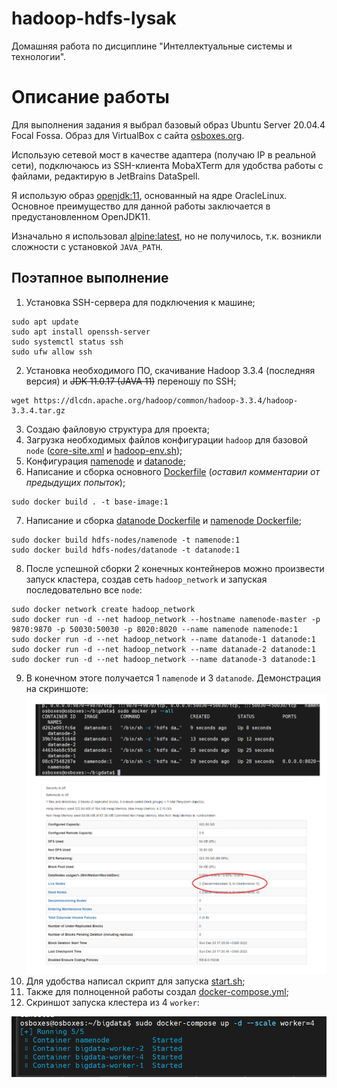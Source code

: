 # hadoop-hdfs-lysak

Домашняя работа по дисциплине "Интеллектуальные системы и технологии".

# Описание работы

Для выполнения задания я выбрал базовый образ Ubuntu Server 20.04.4 Focal Fossa.
Образ для VirtualBox с сайта [osboxes.org](https://www.osboxes.org/ubuntu/).

Использую сетевой мост в качестве адаптера (получаю IP в реальной сети), подключаюсь из SSH-клиента MobaXTerm для
удобства работы с файлами, редактирую в JetBrains DataSpell.

Я использую образ [openjdk:11](https://hub.docker.com/_/openjdk), основанный на ядре OracleLinux. Основное преимущество
для данной работы заключается в предустановленном OpenJDK11.

Изначально я использовал [alpine:latest](https://hub.docker.com/_/alpine), но не получилось, т.к. возникли сложности с
установкой ``JAVA_PATH``.

## Поэтапное выполнение

1. Установка SSH-сервера для подключения к машине;

```
sudo apt update
sudo apt install openssh-server
sudo systemctl status ssh
sudo ufw allow ssh
```

2. Установка необходимого ПО, скачивание Hadoop 3.3.4 (последняя версия) и ~~JDK 11.0.17 (JAVA 11)~~ переношу по SSH;

```
wget https://dlcdn.apache.org/hadoop/common/hadoop-3.3.4/hadoop-3.3.4.tar.gz
```

3. Создаю файловую структура для проекта;
4. Загрузка необходимых файлов конфигурации ```hadoop``` для базовой ```node``` ([core-site.xml](config%2Fcore-site.xml)
   и [hadoop-env.sh](config%2Fhadoop-env.sh));
5. Конфигурация [namenode](hdfs-nodes%2Fnamenode%2Fconfig) и [datanode](hdfs-nodes%2Fdatanode%2Fconfig);
6. Написание и сборка основного [Dockerfile](Dockerfile) (*оставил комментарии от предыдущих попыток*);

```
sudo docker build . -t base-image:1
```

7. Написание и сборка [datanode Dockerfile](hdfs-nodes%2Fdatanode%2FDockerfile)
   и [namenode Dockerfile](hdfs-nodes%2Fnamenode%2FDockerfile);

```
sudo docker build hdfs-nodes/namenode -t namenode:1
sudo docker build hdfs-nodes/datanode -t datanode:1
```

8. После успешной сборки 2 конечных контейнеров можно произвести запуск кластера, создав сеть ```hadoop_network``` и
   запуская последовательно все ```node```:

```
sudo docker network create hadoop_network
sudo docker run -d --net hadoop_network --hostname namenode-master -p 9870:9870 -p 50030:50030 -p 8020:8020 --name namenode namenode:1
sudo docker run -d --net hadoop_network --name datanode-1 datanode:1
sudo docker run -d --net hadoop_network --name datanade-2 datanode:1
sudo docker run -d --net hadoop_network --name datanode-3 datanode:1
```

9. В конечном этоге получается 1 ```namenode``` и 3 ```datanode```. Демонстрация на скриншоте:
   ![hadoop-working.png](hadoop-working.png)
10. Для удобства написал скрипт для запуска [start.sh](start.sh);
11. Также для полноценной работы создал [docker-compose.yml](docker-compose.yml);
12. Скриншот запуска клестера из 4 ```worker```:

![img.png](img.png)
